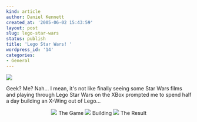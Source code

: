 ```yaml
---
kind: article
author: Daniel Kennett
created_at: '2005-06-02 15:43:59'
layout: post
slug: lego-star-wars
status: publish
title: 'Lego Star Wars! '
wordpress_id: '14'
categories:
- General
---
```


<img src="/pictures/lego/legomen.jpg"/>

Geek? Me? Nah... I mean, it's not like finally seeing some Star Wars films and playing through Lego Star Wars on the XBox prompted me to spend half a day building an X-Wing out of Lego...

<center><img src="/pictures/lego/legostarwars.jpg"/>
The Game

<img src="/pictures/lego/legobuilding.jpg"/>
Building 

<img src="/pictures/lego/legoxwing.jpg"/>
The Result</center>